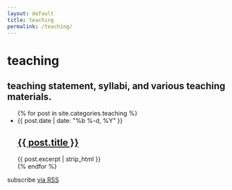 ```yaml
---
layout: default
title: teaching
permalink: /teaching/
---
```


<div class="header-bar">
  <h1>teaching</h1>
  <h2>teaching statement, syllabi, and various teaching materials.</h2>
</div>

<div class="home">
  <!-- <h1 class="page-heading">Presentations</h1> -->
  <ul class="post-list">
    {% for post in site.categories.teaching %}
      <li>
        <span class="post-meta">{{ post.date  | date: "%b %-d, %Y" }}</span>
        <h2>
          <a class="post-link" href="{{ post.url | prepend: site.baseurl }}">{{ post.title }}</a>
        </h2>
        <span class="address p">{{ post.excerpt | strip_html }}</span>
      </li>
    {% endfor %}
  </ul>
  <p class="rss-subscribe">subscribe <a href="{{ "/feed.xml" | prepend: site.baseurl }}">via RSS</a></p>
</div>